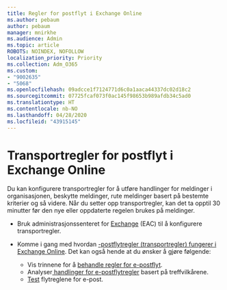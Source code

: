 ```yaml
---
title: Regler for postflyt i Exchange Online
ms.author: pebaum
author: pebaum
manager: mnirkhe
ms.audience: Admin
ms.topic: article
ROBOTS: NOINDEX, NOFOLLOW
localization_priority: Priority
ms.collection: Adm_O365
ms.custom:
- "9002635"
- "5068"
ms.openlocfilehash: 09adcce1f7124771d6c0a1aaca44337dc02d18c2
ms.sourcegitcommit: 07725fcaf073f0ac145f98653b989afdb34c5ad0
ms.translationtype: HT
ms.contentlocale: nb-NO
ms.lasthandoff: 04/28/2020
ms.locfileid: "43915145"
---
```

# <a name="mail-flow-transport-rules-in-exchange-online"></a>Transportregler for postflyt i Exchange Online

Du kan konfigurere transportregler for å utføre handlinger for meldinger i organisasjonen, beskytte meldinger, rute meldinger basert på bestemte kriterier og så videre.  Når du setter opp transportregler, kan det ta opptil 30 minutter før den nye eller oppdaterte regelen brukes på meldinger.

- Bruk administrasjonssenteret for [Exchange](https://go.microsoft.com/fwlink/p/?linkid=834822) (EAC) til å konfigurere transportregler.

- Komme i gang med hvordan [-postflytregler (transportregler) fungerer i Exchange Online](https://docs.microsoft.com/exchange/security-and-compliance/mail-flow-rules/mail-flow-rules). Det kan også hende at du ønsker å gjøre følgende:

    - Vis trinnene for å [behandle regler for e-postflyt](https://docs.microsoft.com/exchange/security-and-compliance/mail-flow-rules/manage-mail-flow-rules).
    - Analyser[ handlinger for e-postflytregler](https://docs.microsoft.com/exchange/security-and-compliance/mail-flow-rules/mail-flow-rule-actions) basert på treffvilkårene.
    - [Test](https://docs.microsoft.com/exchange/security-and-compliance/mail-flow-rules/test-mail-flow-rules) flytreglene for e-post.
